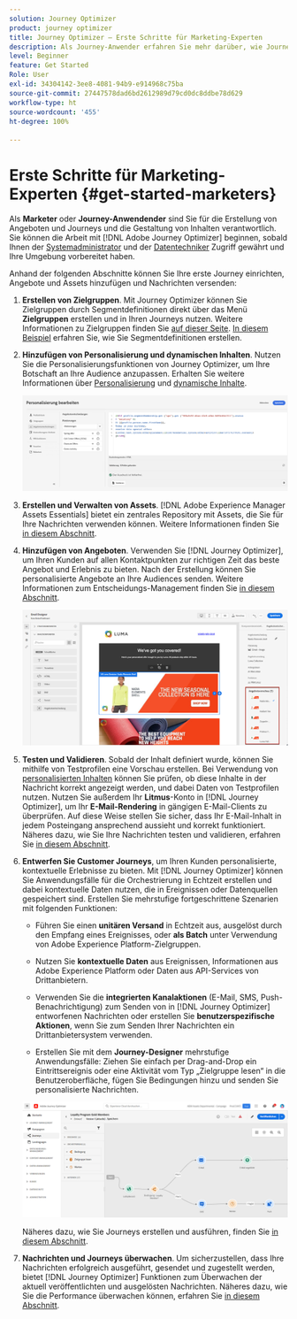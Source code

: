 ```yaml
---
solution: Journey Optimizer
product: journey optimizer
title: Journey Optimizer – Erste Schritte für Marketing-Experten
description: Als Journey-Anwender erfahren Sie mehr darüber, wie Journey Optimizer funktioniert.
level: Beginner
feature: Get Started
Role: User
exl-id: 34304142-3ee8-4081-94b9-e914968c75ba
source-git-commit: 27447578dad6bd2612989d79cd0dc8ddbe78d629
workflow-type: ht
source-wordcount: '455'
ht-degree: 100%

---
```


# Erste Schritte für Marketing-Experten {#get-started-marketers}

Als **Marketer** oder **Journey-Anwendender** sind Sie für die Erstellung von Angeboten und Journeys und die Gestaltung von Inhalten verantwortlich. Sie können die Arbeit mit [!DNL Adobe Journey Optimizer] beginnen, sobald Ihnen der [Systemadministrator](administrator.md) und der [Datentechniker](data-engineer.md) Zugriff gewährt und Ihre Umgebung vorbereitet haben.

Anhand der folgenden Abschnitte können Sie Ihre erste Journey einrichten, Angebote und Assets hinzufügen und Nachrichten versenden:

1. **Erstellen von Zielgruppen**. Mit Journey Optimizer können Sie Zielgruppen durch Segmentdefinitionen direkt über das Menü **Zielgruppen** erstellen und in Ihren Journeys nutzen. Weitere Informationen zu Zielgruppen finden Sie [auf dieser Seite](../../audience/about-audiences.md). [In diesem Beispiel](../../audience/creating-a-segment-definition.md) erfahren Sie, wie Sie Segmentdefinitionen erstellen.

1. **Hinzufügen von Personalisierung und dynamischen Inhalten**. Nutzen Sie die Personalisierungsfunktionen von Journey Optimizer, um Ihre Botschaft an Ihre Audience anzupassen. Erhalten Sie weitere Informationen über [Personalisierung](../../personalization/personalize.md) und [dynamische Inhalte](../../personalization/get-started-dynamic-content.md).

   ![](../assets/perso_ee2.png)

1. **Erstellen und Verwalten von Assets**. [!DNL Adobe Experience Manager Assets Essentials] bietet ein zentrales Repository mit Assets, die Sie für Ihre Nachrichten verwenden können. Weitere Informationen finden Sie [in diesem Abschnitt](../../content-management/assets-essentials.md).

1. **Hinzufügen von Angeboten**. Verwenden Sie [!DNL Journey Optimizer], um Ihren Kunden auf allen Kontaktpunkten zur richtigen Zeit das beste Angebot und Erlebnis zu bieten. Nach der Erstellung können Sie personalisierte Angebote an Ihre Audiences senden. Weitere Informationen zum Entscheidungs-Management finden Sie [in diesem Abschnitt](../../offers/get-started/starting-offer-decisioning.md).

   ![](../assets/offers-e2e-offers-displayed.png)

1. **Testen und Validieren**. Sobald der Inhalt definiert wurde, können Sie mithilfe von Testprofilen eine Vorschau erstellen. Bei Verwendung von [personalisierten Inhalten](../../personalization/personalize.md) können Sie prüfen, ob diese Inhalte in der Nachricht korrekt angezeigt werden, und dabei Daten von Testprofilen nutzen. Nutzen Sie außerdem Ihr **Litmus**-Konto in [!DNL Journey Optimizer], um Ihr **E-Mail-Rendering** in gängigen E-Mail-Clients zu überprüfen. Auf diese Weise stellen Sie sicher, dass Ihr E-Mail-Inhalt in jedem Posteingang ansprechend aussieht und korrekt funktioniert. Näheres dazu, wie Sie Ihre Nachrichten testen und validieren, erfahren Sie [in diesem Abschnitt](../../content-management/preview-test.md).

1. **Entwerfen Sie Customer Journeys**, um Ihren Kunden personalisierte, kontextuelle Erlebnisse zu bieten. Mit [!DNL Journey Optimizer] können Sie Anwendungsfälle für die Orchestrierung in Echtzeit erstellen und dabei kontextuelle Daten nutzen, die in Ereignissen oder Datenquellen gespeichert sind. Erstellen Sie mehrstufige fortgeschrittene Szenarien mit folgenden Funktionen:

   * Führen Sie einen **unitären Versand** in Echtzeit aus, ausgelöst durch den Empfang eines Ereignisses, oder **als Batch** unter Verwendung von Adobe Experience Platform-Zielgruppen.

   * Nutzen Sie **kontextuelle Daten** aus Ereignissen, Informationen aus Adobe Experience Platform oder Daten aus API-Services von Drittanbietern.

   * Verwenden Sie die **integrierten Kanalaktionen** (E-Mail, SMS, Push-Benachrichtigung) zum Senden von in [!DNL Journey Optimizer] entworfenen Nachrichten oder erstellen Sie **benutzerspezifische Aktionen**, wenn Sie zum Senden Ihrer Nachrichten ein Drittanbietersystem verwenden.

   * Erstellen Sie mit dem **Journey-Designer** mehrstufige Anwendungsfälle: Ziehen Sie einfach per Drag-and-Drop ein Eintrittsereignis oder eine Aktivität vom Typ „Zielgruppe lesen“ in die Benutzeroberfläche, fügen Sie Bedingungen hinzu und senden Sie personalisierte Nachrichten.

   ![](../assets/journey-design.png)

   Näheres dazu, wie Sie Journeys erstellen und ausführen, finden Sie [in diesem Abschnitt](../../building-journeys/journey-gs.md).

1. **Nachrichten und Journeys überwachen**. Um sicherzustellen, dass Ihre Nachrichten erfolgreich ausgeführt, gesendet und zugestellt werden, bietet [!DNL Journey Optimizer] Funktionen zum Überwachen der aktuell veröffentlichten und ausgelösten Nachrichten. Näheres dazu, wie Sie die Performance überwachen können, erfahren Sie [in diesem Abschnitt](../../reports/global-report.md).
